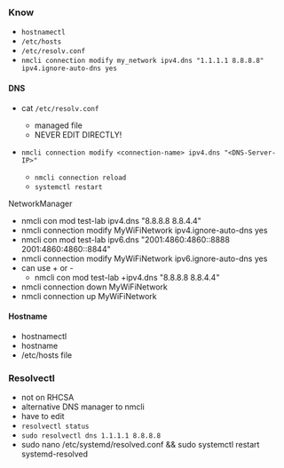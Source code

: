 ### Know
* `hostnamectl`
* `/etc/hosts`
* `/etc/resolv.conf`
* `nmcli connection modify my_network ipv4.dns "1.1.1.1 8.8.8.8" ipv4.ignore-auto-dns yes`


#### DNS
* cat `/etc/resolv.conf  `
    * managed file
    * NEVER EDIT DIRECTLY!


* `nmcli connection modify <connection-name> ipv4.dns "<DNS-Server-IP>"  `
    * `nmcli connection reload`
    * `systemctl restart`

NetworkManager
* nmcli con mod test-lab ipv4.dns "8.8.8.8 8.8.4.4"
* nmcli connection modify MyWiFiNetwork ipv4.ignore-auto-dns yes
* nmcli con mod test-lab ipv6.dns "2001:4860:4860::8888 2001:4860:4860::8844"
* nmcli connection modify MyWiFiNetwork ipv6.ignore-auto-dns yes
* can use + or -
    * nmcli con mod test-lab +ipv4.dns "8.8.8.8 8.8.4.4"
* nmcli connection down MyWiFiNetwork
* nmcli connection up MyWiFiNetwork


#### Hostname
* hostnamectl
* hostname
* /etc/hosts file


### Resolvectl
* not on RHCSA
* alternative DNS manager to nmcli
* have to edit 
* `resolvectl status`
* `sudo resolvectl dns 1.1.1.1 8.8.8.8`
* sudo nano /etc/systemd/resolved.conf  && sudo systemctl restart systemd-resolved
